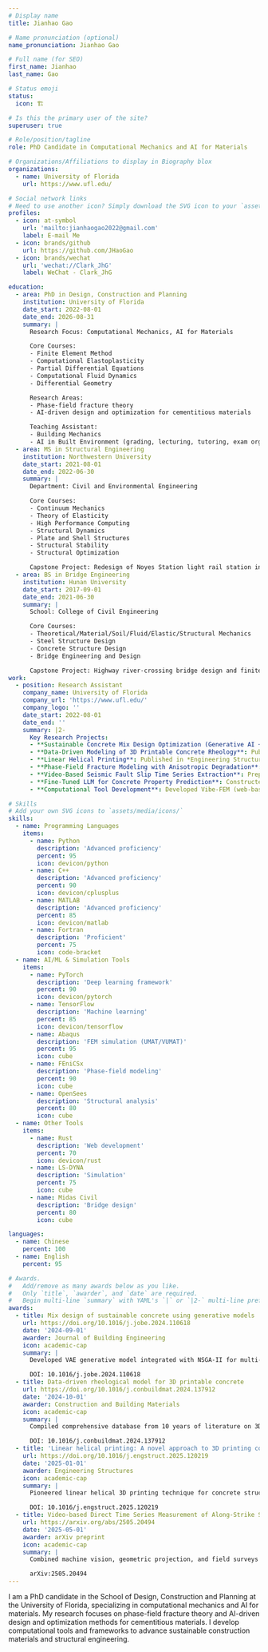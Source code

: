 ```yaml
---
# Display name
title: Jianhao Gao

# Name pronunciation (optional)
name_pronunciation: Jianhao Gao

# Full name (for SEO)
first_name: Jianhao
last_name: Gao

# Status emoji
status:
  icon: 🏗️

# Is this the primary user of the site?
superuser: true

# Role/position/tagline
role: PhD Candidate in Computational Mechanics and AI for Materials

# Organizations/Affiliations to display in Biography blox
organizations:
  - name: University of Florida
    url: https://www.ufl.edu/

# Social network links
# Need to use another icon? Simply download the SVG icon to your `assets/media/icons/` folder.
profiles:
  - icon: at-symbol
    url: 'mailto:jianhaogao2022@gmail.com'
    label: E-mail Me
  - icon: brands/github
    url: https://github.com/JHaoGao
  - icon: brands/wechat
    url: 'wechat://Clark_JhG'
    label: WeChat - Clark_JhG

education:
  - area: PhD in Design, Construction and Planning
    institution: University of Florida
    date_start: 2022-08-01
    date_end: 2026-08-31
    summary: |
      Research Focus: Computational Mechanics, AI for Materials

      Core Courses:
      - Finite Element Method
      - Computational Elastoplasticity
      - Partial Differential Equations
      - Computational Fluid Dynamics
      - Differential Geometry

      Research Areas:
      - Phase-field fracture theory
      - AI-driven design and optimization for cementitious materials

      Teaching Assistant:
      - Building Mechanics
      - AI in Built Environment (grading, lecturing, tutoring, exam organization)
  - area: MS in Structural Engineering
    institution: Northwestern University
    date_start: 2021-08-01
    date_end: 2022-06-30
    summary: |
      Department: Civil and Environmental Engineering

      Core Courses:
      - Continuum Mechanics
      - Theory of Elasticity
      - High Performance Computing
      - Structural Dynamics
      - Plate and Shell Structures
      - Structural Stability
      - Structural Optimization

      Capstone Project: Redesign of Noyes Station light rail station in Chicago
  - area: BS in Bridge Engineering
    institution: Hunan University
    date_start: 2017-09-01
    date_end: 2021-06-30
    summary: |
      School: College of Civil Engineering

      Core Courses:
      - Theoretical/Material/Soil/Fluid/Elastic/Structural Mechanics
      - Steel Structure Design
      - Concrete Structure Design
      - Bridge Engineering and Design

      Capstone Project: Highway river-crossing bridge design and finite element analysis of concrete-filled steel tubular arch bridge
work:
  - position: Research Assistant
    company_name: University of Florida
    company_url: 'https://www.ufl.edu/'
    company_logo: ''
    date_start: 2022-08-01
    date_end: ''
    summary: |2-
      Key Research Projects:
      - **Sustainable Concrete Mix Design Optimization (Generative AI + Multi-objective Optimization)**: Published in *Journal of Building Engineering* (NSF-funded). Developed VAE generative model integrated with NSGA-II for multi-objective optimization of compressive strength, CO₂ emissions, and cost. DOI: 10.1016/j.jobe.2024.110618
      - **Data-Driven Modeling of 3D Printable Concrete Rheology**: Published in *Construction and Building Materials* (NSF-funded). Compiled 10-year literature database for 3D-printed concrete rheology, developed ML prediction framework with SHAP interpreter. DOI: 10.1016/j.conbuildmat.2024.137912
      - **Linear Helical Printing**: Published in *Engineering Structures* (NSF-funded). Pioneered linear helical 3D printing technique with experimental validation and Abaqus FEM simulation, achieving up to 97.3% improvement in flexural strength. DOI: 10.1016/j.engstruct.2025.120219
      - **Phase-Field Fracture Modeling with Anisotropic Degradation**: Developed multi-degradation variable phase-field model for direction-dependent damage and fracture in anisotropic materials. Presented at 2025 ASCE EMI Conference.
      - **Video-Based Seismic Fault Slip Time Series Extraction**: Preprint arXiv:2505.20494. Combined machine vision, geometric projection, and field surveys to extract surface displacement time series from surveillance video.
      - **Fine-Tuned LLM for Concrete Property Prediction**: Constructed cementitious materials dataset using RAG+LoRA fine-tuning strategy for mix-to-strength prediction with enhanced interpretability.
      - **Computational Tool Development**: Developed Vibe-FEM (web-based FEM solver using Rust+WebAssembly), Nano-FEM (custom FEM framework), PhaseFracturer (phase-field fracture simulation), and FoamSees (soil-water interaction framework based on OpenSees).

# Skills
# Add your own SVG icons to `assets/media/icons/`
skills:
  - name: Programming Languages
    items:
      - name: Python
        description: 'Advanced proficiency'
        percent: 95
        icon: devicon/python
      - name: C++
        description: 'Advanced proficiency'
        percent: 90
        icon: devicon/cplusplus
      - name: MATLAB
        description: 'Advanced proficiency'
        percent: 85
        icon: devicon/matlab
      - name: Fortran
        description: 'Proficient'
        percent: 75
        icon: code-bracket
  - name: AI/ML & Simulation Tools
    items:
      - name: PyTorch
        description: 'Deep learning framework'
        percent: 90
        icon: devicon/pytorch
      - name: TensorFlow
        description: 'Machine learning'
        percent: 85
        icon: devicon/tensorflow
      - name: Abaqus
        description: 'FEM simulation (UMAT/VUMAT)'
        percent: 95
        icon: cube
      - name: FEniCSx
        description: 'Phase-field modeling'
        percent: 90
        icon: cube
      - name: OpenSees
        description: 'Structural analysis'
        percent: 80
        icon: cube
  - name: Other Tools
    items:
      - name: Rust
        description: 'Web development'
        percent: 70
        icon: devicon/rust
      - name: LS-DYNA
        description: 'Simulation'
        percent: 75
        icon: cube
      - name: Midas Civil
        description: 'Bridge design'
        percent: 80
        icon: cube

languages:
  - name: Chinese
    percent: 100
  - name: English
    percent: 95

# Awards.
#   Add/remove as many awards below as you like.
#   Only `title`, `awarder`, and `date` are required.
#   Begin multi-line `summary` with YAML's `|` or `|2-` multi-line prefix and indent 2 spaces below.
awards:
  - title: Mix design of sustainable concrete using generative models
    url: https://doi.org/10.1016/j.jobe.2024.110618
    date: '2024-09-01'
    awarder: Journal of Building Engineering
    icon: academic-cap
    summary: |
      Developed VAE generative model integrated with NSGA-II for multi-objective optimization of compressive strength, CO₂ emissions, and cost in sustainable concrete mix design. NSF-funded research.

      DOI: 10.1016/j.jobe.2024.110618
  - title: Data-driven rheological model for 3D printable concrete
    url: https://doi.org/10.1016/j.conbuildmat.2024.137912
    date: '2024-10-01'
    awarder: Construction and Building Materials
    icon: academic-cap
    summary: |
      Compiled comprehensive database from 10 years of literature on 3D-printed concrete rheology and developed machine learning prediction framework with SHAP interpreter for interpretability. NSF-funded research.

      DOI: 10.1016/j.conbuildmat.2024.137912
  - title: 'Linear helical printing: A novel approach to 3D printing concrete structures with enhanced integrity'
    url: https://doi.org/10.1016/j.engstruct.2025.120219
    date: '2025-01-01'
    awarder: Engineering Structures
    icon: academic-cap
    summary: |
      Pioneered linear helical 3D printing technique for concrete structures, validated through experiments and Abaqus FEM simulation, achieving up to 97.3% improvement in flexural strength compared to traditional methods. NSF-funded research.

      DOI: 10.1016/j.engstruct.2025.120219
  - title: Video-based Direct Time Series Measurement of Along-Strike Slip on the Coseismic Surface Rupture During the 2025 Mw7.7 Myanmar Earthquake
    url: https://arxiv.org/abs/2505.20494
    date: '2025-05-01'
    awarder: arXiv preprint
    icon: academic-cap
    summary: |
      Combined machine vision, geometric projection, and field surveys to extract surface displacement time series from surveillance video of the 2025 Myanmar earthquake coseismic fault rupture.

      arXiv:2505.20494
---
```


I am a PhD candidate in the School of Design, Construction and Planning at the University of Florida, specializing in computational mechanics and AI for materials. My research focuses on phase-field fracture theory and AI-driven design and optimization methods for cementitious materials. I develop computational tools and frameworks to advance sustainable construction materials and structural engineering.
